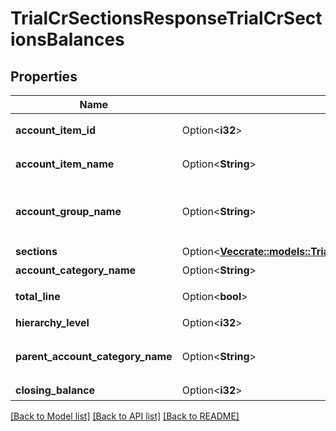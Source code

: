 # TrialCrSectionsResponseTrialCrSectionsBalances

## Properties

Name | Type | Description | Notes
------------ | ------------- | ------------- | -------------
**account_item_id** | Option<**i32**> | 勘定科目ID(勘定科目の時のみ含まれる) | [optional]
**account_item_name** | Option<**String**> | 勘定科目名(勘定科目の時のみ含まれる) | [optional]
**account_group_name** | Option<**String**> | 決算書表示名(account_item_display_type:group指定時に決算書表示名の時のみ含まれる) | [optional]
**sections** | Option<[**Vec<crate::models::TrialCrSectionsResponseTrialCrSectionsSections>**](trialCrSectionsResponse_trial_cr_sections_sections.md)> | 部門 | [optional]
**account_category_name** | Option<**String**> | 勘定科目カテゴリー名 | [optional]
**total_line** | Option<**bool**> | 合計行(勘定科目カテゴリーの時のみ含まれる) | [optional]
**hierarchy_level** | Option<**i32**> | 階層レベル | [optional]
**parent_account_category_name** | Option<**String**> | 上位勘定科目カテゴリー名(勘定科目カテゴリーの時のみ、上層が存在する場合含まれる) | [optional]
**closing_balance** | Option<**i32**> | 期末残高 | [optional]

[[Back to Model list]](../README.md#documentation-for-models) [[Back to API list]](../README.md#documentation-for-api-endpoints) [[Back to README]](../README.md)


